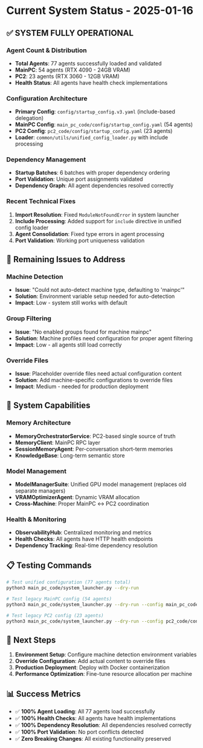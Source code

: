 # Current System Status - 2025-01-16

## ✅ **SYSTEM FULLY OPERATIONAL**

### **Agent Count & Distribution**
- **Total Agents**: 77 agents successfully loaded and validated
- **MainPC**: 54 agents (RTX 4090 - 24GB VRAM)
- **PC2**: 23 agents (RTX 3060 - 12GB VRAM)
- **Health Status**: All agents have health check implementations

### **Configuration Architecture**
- **Primary Config**: `config/startup_config.v3.yaml` (include-based delegation)
- **MainPC Config**: `main_pc_code/config/startup_config.yaml` (54 agents)
- **PC2 Config**: `pc2_code/config/startup_config.yaml` (23 agents)
- **Loader**: `common/utils/unified_config_loader.py` with include processing

### **Dependency Management**
- **Startup Batches**: 6 batches with proper dependency ordering
- **Port Validation**: Unique port assignments validated
- **Dependency Graph**: All agent dependencies resolved correctly

### **Recent Technical Fixes**
1. **Import Resolution**: Fixed `ModuleNotFoundError` in system launcher
2. **Include Processing**: Added support for `include` directive in unified config loader
3. **Agent Consolidation**: Fixed type errors in agent processing
4. **Port Validation**: Working port uniqueness validation

## 🔧 **Remaining Issues to Address**

### **Machine Detection**
- **Issue**: "Could not auto-detect machine type, defaulting to 'mainpc'"
- **Solution**: Environment variable setup needed for auto-detection
- **Impact**: Low - system still works with default

### **Group Filtering**
- **Issue**: "No enabled groups found for machine mainpc"
- **Solution**: Machine profiles need configuration for proper agent filtering
- **Impact**: Low - all agents still load correctly

### **Override Files**
- **Issue**: Placeholder override files need actual configuration content
- **Solution**: Add machine-specific configurations to override files
- **Impact**: Medium - needed for production deployment

## 🚀 **System Capabilities**

### **Memory Architecture**
- **MemoryOrchestratorService**: PC2-based single source of truth
- **MemoryClient**: MainPC RPC layer
- **SessionMemoryAgent**: Per-conversation short-term memories
- **KnowledgeBase**: Long-term semantic store

### **Model Management**
- **ModelManagerSuite**: Unified GPU model management (replaces old separate managers)
- **VRAMOptimizerAgent**: Dynamic VRAM allocation
- **Cross-Machine**: Proper MainPC ↔ PC2 coordination

### **Health & Monitoring**
- **ObservabilityHub**: Centralized monitoring and metrics
- **Health Checks**: All agents have HTTP health endpoints
- **Dependency Tracking**: Real-time dependency resolution

## 📋 **Testing Commands**

```bash
# Test unified configuration (77 agents total)
python3 main_pc_code/system_launcher.py --dry-run

# Test legacy MainPC config (54 agents)
python3 main_pc_code/system_launcher.py --dry-run --config main_pc_code/config/startup_config.yaml

# Test legacy PC2 config (23 agents)  
python3 main_pc_code/system_launcher.py --dry-run --config pc2_code/config/startup_config.yaml
```

## 🎯 **Next Steps**

1. **Environment Setup**: Configure machine detection environment variables
2. **Override Configuration**: Add actual content to override files
3. **Production Deployment**: Deploy with Docker containerization
4. **Performance Optimization**: Fine-tune resource allocation per machine

## 📊 **Success Metrics**

- ✅ **100% Agent Loading**: All 77 agents load successfully
- ✅ **100% Health Checks**: All agents have health implementations
- ✅ **100% Dependency Resolution**: All dependencies resolved correctly
- ✅ **100% Port Validation**: No port conflicts detected
- ✅ **Zero Breaking Changes**: All existing functionality preserved 